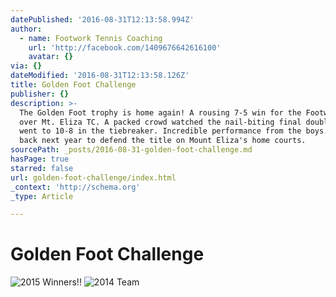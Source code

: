 ```yaml
---
datePublished: '2016-08-31T12:13:58.994Z'
author:
  - name: Footwork Tennis Coaching
    url: 'http://facebook.com/1409676642616100'
    avatar: {}
via: {}
dateModified: '2016-08-31T12:13:58.126Z'
title: Golden Foot Challenge
publisher: {}
description: >-
  The Golden Foot trophy is home again! A rousing 7-5 win for the Footwork team
  over Mt. Eliza TC. A packed crowd watched the nail-biting final doubles which
  went to 10-8 in the tiebreaker. Incredible performance from the boys. We'll be
  back next year to defend the title on Mount Eliza's home courts.
sourcePath: _posts/2016-08-31-golden-foot-challenge.md
hasPage: true
starred: false
url: golden-foot-challenge/index.html
_context: 'http://schema.org'
_type: Article

---
```

# Golden Foot Challenge
![2015 Winners!!](https://imgflo.herokuapp.com/graph/2b2431f8e7ba7b0/bb8831220a910611ad342491b897e52b/noop.jpg?input=https%3A%2F%2Fscontent.xx.fbcdn.net%2Fv%2Ft1.0-9%2Fs720x720%2F12310671_1655651028018659_4718573217090214040_n.jpg%3Foh%3D408f370ca519553443fea3c5a2165fa6%26oe%3D5841AF1E)
![2014 Team](https://the-grid-user-content.s3-us-west-2.amazonaws.com/05ec10f8-9abf-497b-9029-2ee164e71d90.jpg)